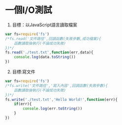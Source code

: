 # 一個I/O測試
1. 目標：以JavaScript語言讀取檔案
```js
var fs=require('fs')
/*fs.read('文件路徑',回調函數(失敗參數,成功檔案){
    函數讀取後執行(不論成功失敗)
})*/
fs.read('./test.txt',function(err,data){
    console.log(data.toString())
})
```
2. 目標:寫文件
```js
var fs=require('fs')
/*fs.write('文件路徑','寫入內容',回調函數(失敗參數){
    函數讀取後執行(不論成功失敗)
})*/
fs.write('./test.txt','Hello World!',function(err){
    if(err){
        console.log(err.toString())
    }
})
```
